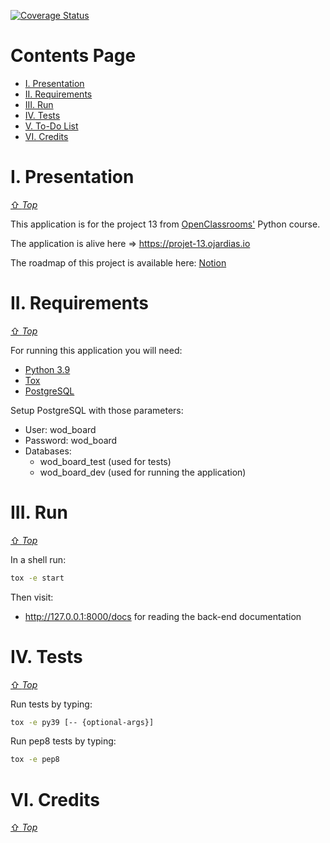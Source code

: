 [![Coverage Status][coverage-badge]][coverage-link]

[coverage-link]: https://coveralls.io/github/GuillaumeOj/P13-WOD-Board?branch=main
[coverage-badge]: https://coveralls.io/repos/github/GuillaumeOj/P13-WOD-Board/badge.svg?branch=main

# Contents Page

- [I. Presentation](#i-presentation)
- [II. Requirements](#ii-requirements)
- [III. Run](#iii-run)
- [IV. Tests](#iv-tests)
- [V. To-Do List](#v-to-do-list)
- [VI. Credits](#vi-credits)

# I. Presentation
[⇧ *Top*](#contents-page)

This application is for the project 13 from [OpenClassrooms'](https://openclassrooms.com/fr/paths/68/projects/162/assignment) Python course.

The application is alive here => https://projet-13.ojardias.io

The roadmap of this project is available here: [Notion](https://www.notion.so/guillaumeoj/8c4537ce16a44754b703d0885754ec1f?v=8e9d19219c2c4c91ae945ff554e63453)

# II. Requirements
[⇧ *Top*](#contents-page)

For running this application you will need:
- [Python 3.9](https://www.python.org/)
- [Tox](https://tox.readthedocs.io)
- [PostgreSQL](https://www.postgresql.org)

Setup PostgreSQL with those parameters:
- User: wod_board
- Password: wod_board
- Databases:
  - wod_board_test (used for tests)
  - wod_board_dev (used for running the application)

# III. Run
[⇧ *Top*](#contents-page)

In a shell run:

```sh
tox -e start
```

Then visit:
- http://127.0.0.1:8000/docs for reading the back-end documentation

# IV. Tests
[⇧ *Top*](#contents-page)

Run tests by typing:

```sh
tox -e py39 [-- {optional-args}]
```

Run pep8 tests by typing:

```sh
tox -e pep8
```

# VI. Credits
[⇧ *Top*](#contents-page)

